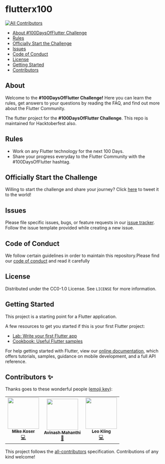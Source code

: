 # flutterx100
<!-- ALL-CONTRIBUTORS-BADGE:START - Do not remove or modify this section -->
[![All Contributors](https://img.shields.io/badge/all_contributors-3-orange.svg?style=flat-square)](#contributors-)
<!-- ALL-CONTRIBUTORS-BADGE:END -->

<!--ts-->
   * [About #100DaysOfFlutter Challenge](#About)
   * [Rules](#Rules)
   * [Officially Start the Challenge](#officially-start-the-challenge)
   * [Issues](#Issues)
   * [Code of Conduct](#code-of-conduct)
   * [License](#license)
   * [Getting Started](#getting-started)
   * [Contributors](#contributors)
<!--te-->

## About
Welcome to the **#100DaysOfFlutter Challenge!** Here you can learn the rules, get answers to your questions by reading the FAQ, and find out more about the Flutter Community.

The flutter project for the **#100DaysOfFlutter Challenge**. This repo is maintained for Hacktoberfest also.

## Rules

- Work on any Flutter technology for the next 100 Days.
- Share your progress everyday to the Flutter Community with the #100DaysOfFlutter hashtag.

## Officially Start the Challenge

Willing to start the challenge and share your journey? Click [here](https://twitter.com/intent/tweet?text=I%27m%20officially%20starting%20to%20the%20100DaysOfFlutter%20Challenge%20starting%20today!%20@100xFlutter&url=https://100daysofflutter.azurewebsites.net/&hashtags=100DaysOfFlutter) to tweet it to the world!

## Issues

Please file specific issues, bugs, or feature requests in our [issue tracker](https://github.com/himanshusharma89/flutterx100/issues). Follow the
issue template provided while creating a new issue.

## Code of Conduct
We follow certain guidelines in order to maintain this repository.Please find our [code of conduct](https://github.com/himanshusharma89/flutterx100/blob/master/CODE_OF_CONDUCT.md) and read it carefully

## License

Distributed under the CC0-1.0 License. See `LICENSE` for more information.

## Getting Started

This project is a starting point for a Flutter application.

A few resources to get you started if this is your first Flutter project:

- [Lab: Write your first Flutter app](https://flutter.dev/docs/get-started/codelab)
- [Cookbook: Useful Flutter samples](https://flutter.dev/docs/cookbook)

For help getting started with Flutter, view our
[online documentation](https://flutter.dev/docs), which offers tutorials,
samples, guidance on mobile development, and a full API reference.

## Contributors ✨

Thanks goes to these wonderful people ([emoji key](https://allcontributors.org/docs/en/emoji-key)):

<!-- ALL-CONTRIBUTORS-LIST:START - Do not remove or modify this section -->
<!-- prettier-ignore-start -->
<!-- markdownlint-disable -->
<table>
  <tr>
    <td align="center"><a href="https://github.com/HeyKos"><img src="https://avatars0.githubusercontent.com/u/5178698?v=4" width="100px;" alt=""/><br /><sub><b>Mike Koser</b></sub></a><br /><a href="https://github.com/himanshusharma89/flutterx100/commits?author=HeyKos" title="Code">💻</a></td>
    <td align="center"><a href="https://github.com/AvinashMahanthi"><img src="https://avatars0.githubusercontent.com/u/54079190?v=4" width="100px;" alt=""/><br /><sub><b>Avinash Mahanthi</b></sub></a><br /><a href="https://github.com/himanshusharma89/flutterx100/commits?author=AvinashMahanthi" title="Documentation">📖</a></td>
    <td align="center"><a href="https://github.com/ecrax"><img src="https://avatars2.githubusercontent.com/u/53916931?v=4" width="100px;" alt=""/><br /><sub><b>Leo Kling</b></sub></a><br /><a href="https://github.com/himanshusharma89/flutterx100/commits?author=ecrax" title="Code">💻</a></td>
  </tr>
</table>

<!-- markdownlint-enable -->
<!-- prettier-ignore-end -->
<!-- ALL-CONTRIBUTORS-LIST:END -->

This project follows the [all-contributors](https://github.com/all-contributors/all-contributors) specification. Contributions of any kind welcome!
